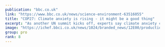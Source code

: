 ```yaml
---
publication: "bbc.co.uk"
link: "https://www.bbc.co.uk/news/science-environment-63516055"
title: "COP27: Climate anxiety is rising - it might be a good thing"
excerpt: "As another UN summit kicks off, experts say climate anxiety could help solve the problem."
image: "https://ichef.bbci.co.uk/news/1024/branded_news/12E00/production/_127521377_climate_2_cc_index_and_article_image_template_976-ncclimate_change_promo_image_template_976-nc.png"
group: pro
rank: 8
---
```

